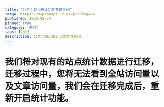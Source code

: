 ```yaml
---
title: "公告：站点统计功能暂时关闭"
image: https://eopageapi.2x.nz/pic?img=ua
published: 2025-05-24
pinned: true
category: '置顶'
tags: [公告]
description: 公告：站点统计功能暂时关闭
---
```


# 我们将对现有的站点统计数据进行迁移，迁移过程中，您将无法看到全站访问量以及文章访问量，我们会在迁移完成后，重新开启统计功能。